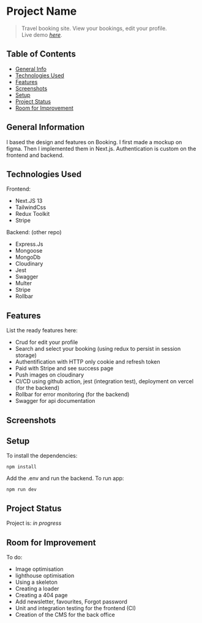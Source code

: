 # Project Name
> Travel booking site. View your bookings, edit your profile.  
> Live demo [_here_](https://staging.client.holid-server.xyz/). 

## Table of Contents
* [General Info](#general-information)
* [Technologies Used](#technologies-used)
* [Features](#features)
* [Screenshots](#screenshots)
* [Setup](#setup)
* [Project Status](#project-status)
* [Room for Improvement](#room-for-improvement)

## General Information
I based the design and features on Booking. I first made a mockup on figma. 
Then I implemented them in Next.js. 
Authentication is custom on the frontend and backend.
## Technologies Used
Frontend:
- Next.JS 13
- TailwindCss
- Redux Toolkit
- Stripe

Backend: (other repo)
- Express.Js
- Mongoose
- MongoDb
- Cloudinary
- Jest
- Swagger
- Multer
- Stripe
- Rollbar
## Features
List the ready features here:
- Crud for edit your profile
- Search and select your booking (using redux to persist in session storage)
- Authentification with HTTP only cookie and refresh token
- Paid with Stripe and see success page
- Push images on cloudinary
- CI/CD using github action, jest (integration test), deployment on vercel (for the backend)
- Rollbar for error monitoring (for the backend)
- Swagger for api documentation

## Screenshots

## Setup
To install the dependencies:

```
npm install
```
Add the .env and run the backend.
To run app:

```
npm run dev
```

## Project Status
Project is: _in progress_ 

## Room for Improvement

To do:
- Image optimisation
- lighthouse optimisation
- Using a skeleton
- Creating a loader
- Creating a 404 page
- Add newsletter, favourites, Forgot password
- Unit and integration testing for the frontend (CI)
- Creation of the CMS for the back office

